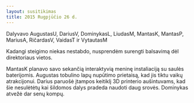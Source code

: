 ```yaml
---
layout: susitikimas
title: 2015 Rugpjūčio 26 d.
---
```

Dalyvavo AugustasU, DariusV, DominykasL, LiudasM, MantasK, MantasP, MariusA, RičardasV, VaidasT ir VytautasM


Kadangi steigimo niekas nestabdo, nusprendėm surengti balsavimą dėl direktoriaus vietos. 

MantasK planavo savo sekančią interaktyvią meninę instaliaciją su saulės baterijomis.
Augustas tobulino lapų nupūtimo prietaisą, kad jis tiktu vaikų atrakcijonui.
Darius paruošė įtampos keitiklį 3D printerio aušintuvams, kad šie nesulėtėtų kai šildomos dalys pradeda naudoti daug srovės.
Dominykas atvežė dar senų kompų.



